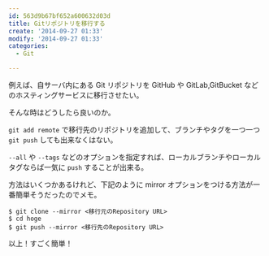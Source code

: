 ```yaml
---
id: 563d9b67bf652a600632d03d
title: Gitリポジトリを移行する
create: '2014-09-27 01:33'
modify: '2014-09-27 01:33'
categories:
  - Git

---
```


例えば、自サーバ内にある Git リポジトリを GitHub や GitLab,GitBucket などのホスティングサービスに移行させたい。

そんな時はどうしたら良いのか。

`git add remote` で移行先のリポジトリを追加して、ブランチやタグを一つ一つ `git push` しても出来なくはない。

`--all` や `--tags` などのオプションを指定すれば、ローカルブランチやローカルタグならば一気に `push` することが出来る。

方法はいくつかあるけれど、下記のように mirror オプションをつける方法が一番簡単そうだったのでメモ。

```
$ git clone --mirror <移行元のRepository URL>
$ cd hoge
$ git push --mirror <移行先のRepository URL>
```

以上！すごく簡単！

<!-- more -->
